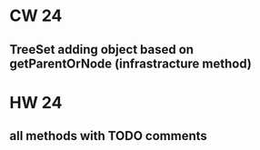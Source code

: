 # CW 24
## TreeSet adding object based on getParentOrNode (infrastracture method)


# HW 24
## all methods with TODO comments
